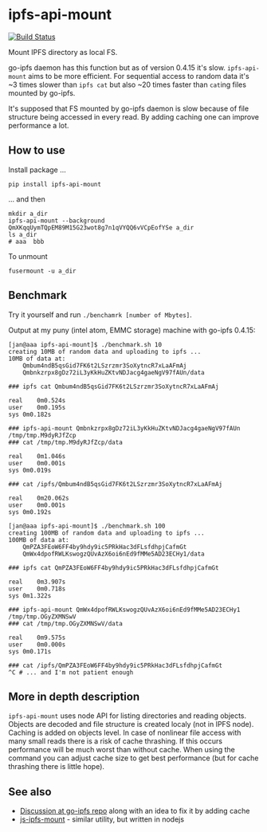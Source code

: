 ipfs-api-mount
==============

[![Build Status](https://travis-ci.com/SupraSummus/ipfs-api-mount.svg?branch=master)](https://travis-ci.com/SupraSummus/ipfs-api-mount)

Mount IPFS directory as local FS.

go-ipfs daemon has this function but as of version 0.4.15 it's slow.
`ipfs-api-mount` aims to be more efficient. For sequential access to
random data it's ~3 times slower than `ipfs cat` but also ~20 times
faster than `cat`ing files mounted by go-ipfs.

It's supposed that FS mounted by go-ipfs daemon is slow because of file
structure being accessed in every read. By adding caching one can improve
performance a lot.

How to use
----------

Install package ...

    pip install ipfs-api-mount

... and then

    mkdir a_dir
    ipfs-api-mount --background QmXKqqUymTQpEM89M15G23wot8g7n1qVYQQ6vVCpEofYSe a_dir
    ls a_dir
    # aaa  bbb

To unmount

    fusermount -u a_dir

Benchmark
---------

Try it yourself and run `./benchamrk [number of Mbytes]`.

Output at my puny (intel atom, EMMC storage) machine with go-ipfs 0.4.15:

    [jan@aaa ipfs-api-mount]$ ./benchmark.sh 10
    creating 10MB of random data and uploading to ipfs ...
    10MB of data at:
        Qmbum4ndB5qsGid7FK6t2LSzrzmr3SoXytncR7xLaAFmAj
        Qmbnkzrpx8gDz72iL3yKkHuZKtvNDJacg4gaeNgV97fAUn/data

    ### ipfs cat Qmbum4ndB5qsGid7FK6t2LSzrzmr3SoXytncR7xLaAFmAj

    real	0m0.524s
    user	0m0.195s
    sys	0m0.182s

    ### ipfs-api-mount Qmbnkzrpx8gDz72iL3yKkHuZKtvNDJacg4gaeNgV97fAUn /tmp/tmp.M9dyRJfZcp
    ### cat /tmp/tmp.M9dyRJfZcp/data

    real	0m1.046s
    user	0m0.001s
    sys	0m0.019s

    ### cat /ipfs/Qmbum4ndB5qsGid7FK6t2LSzrzmr3SoXytncR7xLaAFmAj

    real	0m20.062s
    user	0m0.001s
    sys	0m0.192s

    [jan@aaa ipfs-api-mount]$ ./benchmark.sh 100
    creating 100MB of random data and uploading to ipfs ...
    100MB of data at:
        QmPZA3FEoW6FF4by9hdy9ic5PRkHac3dFLsfdhpjCafmGt
        QmWx4dpofRWLKswogzQUvAzX6oi6nEd9fMMe5AD23ECHy1/data

    ### ipfs cat QmPZA3FEoW6FF4by9hdy9ic5PRkHac3dFLsfdhpjCafmGt

    real	0m3.907s
    user	0m0.718s
    sys	0m1.322s

    ### ipfs-api-mount QmWx4dpofRWLKswogzQUvAzX6oi6nEd9fMMe5AD23ECHy1 /tmp/tmp.OGyZXMNSwV
    ### cat /tmp/tmp.OGyZXMNSwV/data

    real	0m9.575s
    user	0m0.000s
    sys	0m0.171s

    ### cat /ipfs/QmPZA3FEoW6FF4by9hdy9ic5PRkHac3dFLsfdhpjCafmGt
    ^C # ... and I'm not patient enough

More in depth description
-------------------------

`ipfs-api-mount` uses node API for listing directories and reading
objects. Objects are decoded and file structure is created localy (not
in IPFS node). Caching is added on objects level. In case of nonlinear
file access with many small reads there is a risk of cache thrashing.
If this occurs performance will be much worst than without cache. When
using the command you can adjust cache size to get best performance (but
for cache thrashing there is little hope).

See also
--------

* [Discussion at go-ipfs repo](https://github.com/ipfs/go-ipfs/issues/2166) along with an idea to fix it by adding cache
* [js-ipfs-mount](https://github.com/piedar/js-ipfs-mount) - similar utility, but written in nodejs
